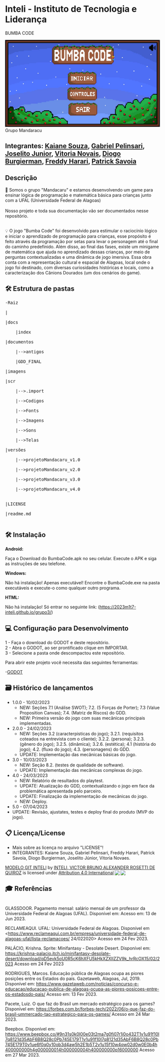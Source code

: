 # Inteli - Instituto de Tecnologia e Liderança 

BUMBA CODE
<div align="center">
<img src="/imagens/game.jpg" alt="fotogrupo" border="0">
</div>
Grupo Mandaracu

## Integrantes: <a href="https://github.com/kaianes/Tutorial_M1_Kaiane_Souza">Kaiane Souza</a>, <a href="https://github.com/pelinsarix/Tutorial_M1_Gabriel_Ribeiro">Gabriel Pelinsari</a>, <a href="https://github.com/jjrkkj/Tutorial_M1_Joselito_Carvalho">Joselito Junior</a>, <a href="https://github.com/vitorianovaes">Vitoria Novais</a>, <a href="https://github.com/DiogoBurgierman/Tutorial_M1_Diogo_Burgierman">Diogo Burgierman</a>, <a href="https://github.com/Freddyharari/Tutorial_M1_freddy_harari">Freddy Harari</a>, <a href="https://github.com/PatrickSavoia/Tutorial_M1_Patrick_Savoia">Patrick Savoia</a>




## Descrição

📜 Somos o grupo "Mandacaru" e estamos desenvolvendo um game para ensinar lógica de programação e matemática básica para crianças junto com a UFAL (Universidade Federal de Alagoas)
<br><br>
Nosso projeto e toda sua documentação vão ser documentados nesse repositório.
<br><br>
<p align="center">

</p>


💡 O jogo "Bumba Code" foi desenvolvido para estimular o raciocínio lógico e iniciar o aprendizado de programação para crianças, esse propósito é feito através da programação por setas para levar o personagem até o final do caminho predefinido. Além disso, ao final das fases, existe um minigame de matemática que ajuda no aprendizado dessas crianças, por meio de perguntas contextualizadas e uma dinâmica de jogo imersiva.
Essa obra conta com a representação cultural e espacial de Alagoas, local onde o jogo foi destinado, com diversas curiosidades históricas e locais, como a caracterização dos Cânions Dourados (um dos cenários do game).

## 🛠 Estrutura de pastas<br>
<pre>
-Raiz<br>
|<br>
|docs<br>
    |index<br>
|documentos<br>
    |-->antigos<br>
    |GDD_FINAL<br>
|imagens<br>
|scr<br>
    |-->.import<br>
    |-->Codigos<br>
    |-->Fonts<br>
    |-->Imagens<br>
    |-->Sons<br>
    |-->Telas<br>
|versões<br>
    |-->projetoMandacaru_v1.0<br>
    |-->projetoMandacaru_v2.0<br>
    |-->projetoMandacaru_v3.0<br>
    |-->projetoMandacaru_v4.0<br>

|LICENSE<br>
|readme.md<br>
</pre>

## 🛠 Instalação

<b>Android:</b>

Faça o Download do BumbaCode.apk no seu celular.
Execute o APK e siga as instruções de seu telefone.

<b>Windows:</b>

Não há instalação! Apenas executável!
Encontre o BumbaCode.exe na pasta executáveis e execute-o como qualquer outro programa.

<b>HTML:</b>

Não há instalação! Só entrar no seguinte link:
(https://2023m1t7-inteli.github.io/grupo3/)

## 💻 Configuração para Desenvolvimento

1 - Faça o download do GODOT e deste repositório.<br>
2 - Abra o GODOT, ao ser prontificado clique em IMPORTAR.<br>
3 - Selecione a pasta onde descompactou este repositório.<br>

Para abrir este projeto você necessita das seguintes ferramentas:

-<a href="https://godotengine.org/download">GODOT</a>

## 🗃 Histórico de lançamentos

* 1.0.0 - 10/02/2023
    * NEW: Seções 7.1 (Análise SWOT); 7.2. (5 Forças de Porter); 7.3 (Value Proposition Canvas); 7.4. (Matriz de Riscos) do GDD.
    * NEW: Primeira versão do jogo com suas mecânicas principais implementadas.
* 2.0.0 - 24/02/2023
    * NEW: Seções 3.2 (caracterpisticas do jogo); 3.2.1. (requisitos coteados na entrevista com o cliente); 3.2.2. (persona); 3.2.3. (gênero do jogo); 3.2.5. (dinâmica); 3.2.6. (estética); 4.1 (história do jogo); 4.2. (fluxo do jogo); 4.3. (personagens) do GDD.
    * UPDATE: Implementação das mecânicas básicas do jogo.
* 3.0 - 10/03/2023
    * NEW: Seção 8.2. (testes de qualidade de software).
    * UPDATE: Implementação das mecânicas complexas do jogo.
* 4.0 - 24/03/2023
    * NEW: Relatório de resultados do playtest.
    * UPDATE: Atualização do GDD, contextualizando o jogo em face da problemática apresentada pelo parceiro.
    * UPDATE: Finalização da implementação de mecânicas do jogo.
    * NEW: Deploy.
* 5.0 - 07/04/2023
* UPDATE: Revisão, ajustates, testes e deploy final do produto (MVP do jogo).

## 📋 Licença/License

- Mais sobre as licença no arquivo "LICENSE"!<br>
- INTEGRANTES:  Kaiane Souza, Gabriel Pelinsari, Freddy Harari, Patrick Savoia, Diogo Burgierman, Joselito Júnior, Vitoria Novaes.

<p xmlns:cc="http://creativecommons.org/ns#" xmlns:dct="http://purl.org/dc/terms/"><a property="dct:title" rel="cc:attributionURL" href="https://github.com/Spidus/Teste_Final_1">MODELO GIT INTELI</a> by <a rel="cc:attributionURL dct:creator" property="cc:attributionName" href="https://www.yggbrasil.com.br/vr">INTELI, VICTOR BRUNO ALEXANDER ROSETTI DE QUIROZ</a> is licensed under <a href="http://creativecommons.org/licenses/by/4.0/?ref=chooser-v1" target="_blank" rel="license noopener noreferrer" style="display:inline-block;">Attribution 4.0 International<img style="height:22px!important;margin-left:3px;vertical-align:text-bottom;" src="https://mirrors.creativecommons.org/presskit/icons/cc.svg?ref=chooser-v1"><img style="height:22px!important;margin-left:3px;vertical-align:text-bottom;" src="https://mirrors.creativecommons.org/presskit/icons/by.svg?ref=chooser-v1"></a></p>

## 🎓 Referências
<br>
GLASSDOOR. Pagamento mensal: salário mensal de um professor da
Universidade Federal de Alagoas (UFAL). Disponível em:
<https://www.glassdoor.com.br/Pagamento-mensal/Universidade-Federal-de-Alagoas-UFAL-Professor-Universit%C3%A1rio-Macei%C3%B3-Pagamento-mensal-EJI_IE915021.0,36_KO37,60_IL.61,67_IC2443621.htm#:~:text=A%20m%C3%A9dia%20salarial%20de%20Professor,que%20%C3%A9%20de%20R%24%2017.265.13> Acesso em: 13 de Jun 2023.
<br>

RECLAMEAQUI. UFAL: Universidade Federal de Alagoas. Disponível em
<https://www.reclameaqui.com.br/empresa/universidade-federal-de-alagoas-ufal/lista-reclamacoes/ 24/022020> Acesso em 24 Fev 2023.
<br>

PALÁCIO, Krishna. Sprite: Minifantasy - Desolate Desert. Disponível em:
<https://krishna-palacio.itch.io/minifantasy-desolate-desert/download/qD5evk5oU0R5cK6hXFU5kHkXZXIlZZV9k_hrRcOX15/02/2023>
Acesso em 24 Fev 2023
<br>

RODRIGUES, Marcos. Educação pública de Alagoas ocupa as piores
posições entre os Estados do país. Gazetaweb, Alagoas, Jul, 2019.
Disponível em:
<https://www.gazetaweb.com/noticias/concurso-e-educacao/educacao-publica-de-alagoas-ocupa-as-piores-posicoes-entre-os-estadosdo-pais/> Acesso em: 13 Fev 2023.
<br>

Pacete, Luiz. O que faz do Brasil um mercado estratégico para os
games? Disponível em:
<https://forbes.com.br/forbes-tech/2022/06/o-que-faz-do-brasil-ummercado-tao-estrategico-para-os-games/> Acesso em 24 Mar 2023.
<br>

Beepbox. Disponível em:
<https://www.beepbox.co/#9n31s0k0l00e03t2ma7g0fj07r1i0o432T1v1u91f10l7q8121d35AbF6B8Q28c0Pb745E179T1v1u91f10l7q8121d35AbF6B8Q28c0Pb745E179T0v1ue6f0q0y10ob3d4aw5h2E1b5T2v1u15f10w4qw02d0w0E0b4h400000000h4g000000014h000000004h400000000p16000000> Acesso em 27 Mar 2023.

